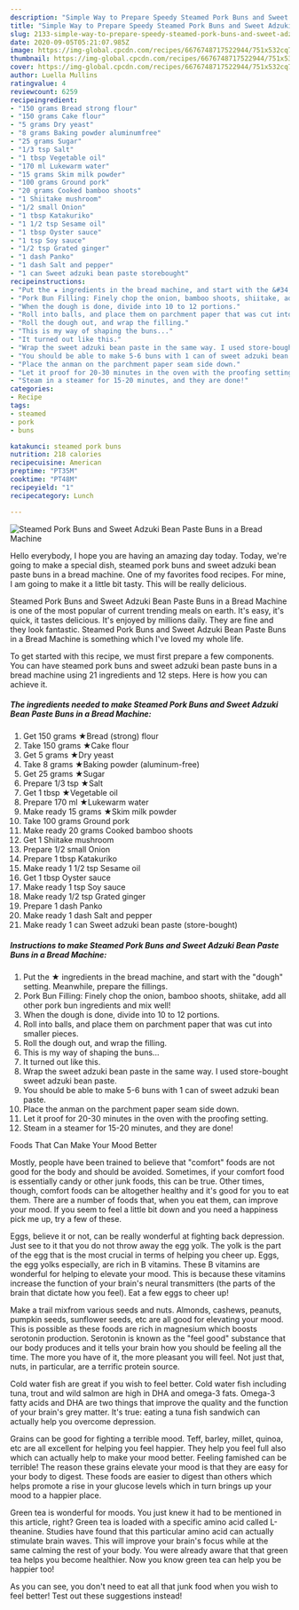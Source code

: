 ```yaml
---
description: "Simple Way to Prepare Speedy Steamed Pork Buns and Sweet Adzuki Bean Paste Buns in a Bread Machine"
title: "Simple Way to Prepare Speedy Steamed Pork Buns and Sweet Adzuki Bean Paste Buns in a Bread Machine"
slug: 2133-simple-way-to-prepare-speedy-steamed-pork-buns-and-sweet-adzuki-bean-paste-buns-in-a-bread-machine
date: 2020-09-05T05:21:07.985Z
image: https://img-global.cpcdn.com/recipes/6676748717522944/751x532cq70/steamed-pork-buns-and-sweet-adzuki-bean-paste-buns-in-a-bread-machine-recipe-main-photo.jpg
thumbnail: https://img-global.cpcdn.com/recipes/6676748717522944/751x532cq70/steamed-pork-buns-and-sweet-adzuki-bean-paste-buns-in-a-bread-machine-recipe-main-photo.jpg
cover: https://img-global.cpcdn.com/recipes/6676748717522944/751x532cq70/steamed-pork-buns-and-sweet-adzuki-bean-paste-buns-in-a-bread-machine-recipe-main-photo.jpg
author: Luella Mullins
ratingvalue: 4
reviewcount: 6259
recipeingredient:
- "150 grams Bread strong flour"
- "150 grams Cake flour"
- "5 grams Dry yeast"
- "8 grams Baking powder aluminumfree"
- "25 grams Sugar"
- "1/3 tsp Salt"
- "1 tbsp Vegetable oil"
- "170 ml Lukewarm water"
- "15 grams Skim milk powder"
- "100 grams Ground pork"
- "20 grams Cooked bamboo shoots"
- "1 Shiitake mushroom"
- "1/2 small Onion"
- "1 tbsp Katakuriko"
- "1 1/2 tsp Sesame oil"
- "1 tbsp Oyster sauce"
- "1 tsp Soy sauce"
- "1/2 tsp Grated ginger"
- "1 dash Panko"
- "1 dash Salt and pepper"
- "1 can Sweet adzuki bean paste storebought"
recipeinstructions:
- "Put the ★ ingredients in the bread machine, and start with the &#34;dough&#34; setting. Meanwhile, prepare the fillings."
- "Pork Bun Filling: Finely chop the onion, bamboo shoots, shiitake, add all other pork bun ingredients and mix well!"
- "When the dough is done, divide into 10 to 12 portions."
- "Roll into balls, and place them on parchment paper that was cut into smaller pieces."
- "Roll the dough out, and wrap the filling."
- "This is my way of shaping the buns..."
- "It turned out like this."
- "Wrap the sweet adzuki bean paste in the same way. I used store-bought sweet adzuki bean paste."
- "You should be able to make 5-6 buns with 1 can of sweet adzuki bean paste."
- "Place the anman on the parchment paper seam side down."
- "Let it proof for 20-30 minutes in the oven with the proofing setting."
- "Steam in a steamer for 15-20 minutes, and they are done!"
categories:
- Recipe
tags:
- steamed
- pork
- buns

katakunci: steamed pork buns 
nutrition: 218 calories
recipecuisine: American
preptime: "PT35M"
cooktime: "PT48M"
recipeyield: "1"
recipecategory: Lunch

---
```



![Steamed Pork Buns and Sweet Adzuki Bean Paste Buns in a Bread Machine](https://img-global.cpcdn.com/recipes/6676748717522944/751x532cq70/steamed-pork-buns-and-sweet-adzuki-bean-paste-buns-in-a-bread-machine-recipe-main-photo.jpg)

Hello everybody, I hope you are having an amazing day today. Today, we're going to make a special dish, steamed pork buns and sweet adzuki bean paste buns in a bread machine. One of my favorites food recipes. For mine, I am going to make it a little bit tasty. This will be really delicious.

Steamed Pork Buns and Sweet Adzuki Bean Paste Buns in a Bread Machine is one of the most popular of current trending meals on earth. It's easy, it's quick, it tastes delicious. It's enjoyed by millions daily. They are fine and they look fantastic. Steamed Pork Buns and Sweet Adzuki Bean Paste Buns in a Bread Machine is something which I've loved my whole life.




To get started with this recipe, we must first prepare a few components. You can have steamed pork buns and sweet adzuki bean paste buns in a bread machine using 21 ingredients and 12 steps. Here is how you can achieve it.

<!--inarticleads1-->

##### The ingredients needed to make Steamed Pork Buns and Sweet Adzuki Bean Paste Buns in a Bread Machine:

1. Get 150 grams ★Bread (strong) flour
1. Take 150 grams ★Cake flour
1. Get 5 grams ★Dry yeast
1. Take 8 grams ★Baking powder (aluminum-free)
1. Get 25 grams ★Sugar
1. Prepare 1/3 tsp ★Salt
1. Get 1 tbsp ★Vegetable oil
1. Prepare 170 ml ★Lukewarm water
1. Make ready 15 grams ★Skim milk powder
1. Take 100 grams Ground pork
1. Make ready 20 grams Cooked bamboo shoots
1. Get 1 Shiitake mushroom
1. Prepare 1/2 small Onion
1. Prepare 1 tbsp Katakuriko
1. Make ready 1 1/2 tsp Sesame oil
1. Get 1 tbsp Oyster sauce
1. Make ready 1 tsp Soy sauce
1. Make ready 1/2 tsp Grated ginger
1. Prepare 1 dash Panko
1. Make ready 1 dash Salt and pepper
1. Make ready 1 can Sweet adzuki bean paste (store-bought)




<!--inarticleads2-->

##### Instructions to make Steamed Pork Buns and Sweet Adzuki Bean Paste Buns in a Bread Machine:

1. Put the ★ ingredients in the bread machine, and start with the &#34;dough&#34; setting. Meanwhile, prepare the fillings.
1. Pork Bun Filling: Finely chop the onion, bamboo shoots, shiitake, add all other pork bun ingredients and mix well!
1. When the dough is done, divide into 10 to 12 portions.
1. Roll into balls, and place them on parchment paper that was cut into smaller pieces.
1. Roll the dough out, and wrap the filling.
1. This is my way of shaping the buns...
1. It turned out like this.
1. Wrap the sweet adzuki bean paste in the same way. I used store-bought sweet adzuki bean paste.
1. You should be able to make 5-6 buns with 1 can of sweet adzuki bean paste.
1. Place the anman on the parchment paper seam side down.
1. Let it proof for 20-30 minutes in the oven with the proofing setting.
1. Steam in a steamer for 15-20 minutes, and they are done!




Foods That Can Make Your Mood Better


Mostly, people have been trained to believe that "comfort" foods are not good for the body and should be avoided. Sometimes, if your comfort food is essentially candy or other junk foods, this can be true. Other times, though, comfort foods can be altogether healthy and it's good for you to eat them. There are a number of foods that, when you eat them, can improve your mood. If you seem to feel a little bit down and you need a happiness pick me up, try a few of these.

Eggs, believe it or not, can be really wonderful at fighting back depression. Just see to it that you do not throw away the egg yolk. The yolk is the part of the egg that is the most crucial in terms of helping you cheer up. Eggs, the egg yolks especially, are rich in B vitamins. These B vitamins are wonderful for helping to elevate your mood. This is because these vitamins increase the function of your brain's neural transmitters (the parts of the brain that dictate how you feel). Eat a few eggs to cheer up!

Make a trail mixfrom various seeds and nuts. Almonds, cashews, peanuts, pumpkin seeds, sunflower seeds, etc are all good for elevating your mood. This is possible as these foods are rich in magnesium which boosts serotonin production. Serotonin is known as the "feel good" substance that our body produces and it tells your brain how you should be feeling all the time. The more you have of it, the more pleasant you will feel. Not just that, nuts, in particular, are a terrific protein source.

Cold water fish are great if you wish to feel better. Cold water fish including tuna, trout and wild salmon are high in DHA and omega-3 fats. Omega-3 fatty acids and DHA are two things that improve the quality and the function of your brain's grey matter. It's true: eating a tuna fish sandwich can actually help you overcome depression. 

Grains can be good for fighting a terrible mood. Teff, barley, millet, quinoa, etc are all excellent for helping you feel happier. They help you feel full also which can actually help to make your mood better. Feeling famished can be terrible! The reason these grains elevate your mood is that they are easy for your body to digest. These foods are easier to digest than others which helps promote a rise in your glucose levels which in turn brings up your mood to a happier place.

Green tea is wonderful for moods. You just knew it had to be mentioned in this article, right? Green tea is loaded with a specific amino acid called L-theanine. Studies have found that this particular amino acid can actually stimulate brain waves. This will improve your brain's focus while at the same calming the rest of your body. You were already aware that that green tea helps you become healthier. Now you know green tea can help you be happier too!

As you can see, you don't need to eat all that junk food when you wish to feel better! Test out  these suggestions  instead!

